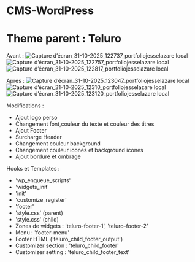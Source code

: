 ﻿# CMS-WordPress
# Theme parent : Teluro 
Avant :
![Capture d’écran_31-10-2025_122737_portfoliojesselazare local](https://github.com/user-attachments/assets/da128fd2-621e-4668-a138-f469cb06ebc2)
![Capture d’écran_31-10-2025_122757_portfoliojesselazare local](https://github.com/user-attachments/assets/1cbb45e6-d7a7-48eb-ae25-fc4d4614a67d)
![Capture d’écran_31-10-2025_122817_portfoliojesselazare local](https://github.com/user-attachments/assets/1c2abc50-117a-485d-b87a-c984820c6dc5)

Apres : 
![Capture d’écran_31-10-2025_123047_portfoliojesselazare local](https://github.com/user-attachments/assets/12dca28d-ce8f-4ffb-ae20-24f0f4618820)
![Capture d’écran_31-10-2025_12310_portfoliojesselazare local](https://github.com/user-attachments/assets/5ac716dc-9bfd-4577-a549-9852105f3ac2)
![Capture d’écran_31-10-2025_123120_portfoliojesselazare local](https://github.com/user-attachments/assets/4d6b99bc-064c-4f1d-ad84-16aeea530b81)

Modifications :
- Ajout logo perso
- Changement font,couleur du texte et couleur des titres
- Ajout Footer 
- Surcharge Header 
- Changement couleur background
- Changement couleur icones et background icones 
- Ajout bordure et ombrage 

Hooks et Templates :
* 'wp_enqueue_scripts'
* 'widgets_init'
* 'init'
* 'customize_register'
* 'footer'
* 'style.css' (parent)
* 'style.css' (child)
* Zones de widgets : 'teluro-footer-1', 'teluro-footer-2'
* Menu : 'footer-menu'
* Footer HTML ('teluro_child_footer_output')
* Customizer section : 'teluro_child_footer'
* Customizer setting : 'teluro_child_footer_text'


